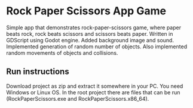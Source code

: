 # Rock Paper Scissors App Game

Simple app that demonstrates rock-paper-scissors game, where paper beats rock, rock beats scissors and scissors beats paper. Written in GDScript using Godot engine.
Added background image and sound. Implemented generation of random number of objects. Also implemented random movements of objects and collisions.

## Run instructions
Download project as zip and extract it somewhere in your PC. You need Windows or Linux OS. In the root project there are files that can be run (RockPaperScissors.exe and RockPaperScissors.x86_64).
